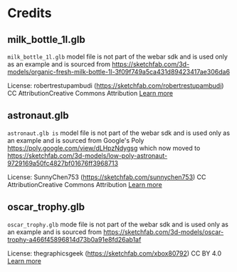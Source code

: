 # Credits

## milk_bottle_1l.glb

`milk_bottle_1l.glb` model file is not part of the webar sdk and is used only as an example and is sourced from
https://sketchfab.com/3d-models/organic-fresh-milk-bottle-1l-3f09f749a5ca431d89423417ae306da6

License:
robertrestupambudi (https://sketchfab.com/robertrestupambudi)
CC AttributionCreative Commons Attribution [Learn more](https://creativecommons.org/licenses/by/4.0/)

## astronaut.glb

`astronaut.glb is` model file is not part of the webar sdk and is used only as an example and is sourced from Google's Poly https://poly.google.com/view/dLHpzNdygsg
which now moved to https://sketchfab.com/3d-models/low-poly-astronaut-9729169a50fc4827bf01676ff3968713

License:
SunnyChen753 (https://sketchfab.com/sunnychen753)
CC AttributionCreative Commons Attribution [Learn more](https://creativecommons.org/licenses/by/4.0/)

## oscar_trophy.glb

`oscar_trophy.glb` mode file  is not part of the webar sdk and is used only as an example and is sourced from https://sketchfab.com/3d-models/oscar-trophy-a466f45896814d73b0a91e8fd26ab1af

License:
thegraphicsgeek (https://sketchfab.com/xbox80792)
CC BY 4.0 [Learn more](https://creativecommons.org/licenses/by/4.0/)
